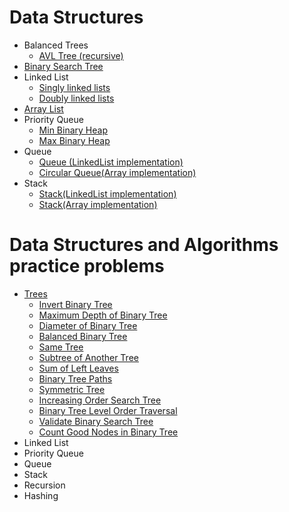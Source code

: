 # Data Structures
 - Balanced Trees
   - [AVL Tree (recursive)](https://github.com/RaghadHanon/Algorithms-data-structures-project/blob/main/DataStructures/AVLTree.java) 
 - [Binary Search Tree](https://github.com/RaghadHanon/Algorithms-data-structures-project/blob/main/DataStructures/BinarySearchTree.java)
 - Linked List 
   - [Singly linked lists](https://github.com/RaghadHanon/Algorithms-data-structures-project/blob/main/DataStructures/SinglyLinkedLists.java)
   - [Doubly linked lists](https://github.com/RaghadHanon/Algorithms-data-structures-project/blob/main/DataStructures/DoublyLinkedLists.java)
 - [Array List ](https://github.com/RaghadHanon/Algorithms-data-structures-project/blob/main/DataStructures/ArrayList.java)
 - Priority Queue
   - [Min Binary Heap](https://github.com/RaghadHanon/Algorithms-data-structures-project/blob/main/DataStructures/MinBinaryHeap.java)
   - [Max Binary Heap](https://github.com/RaghadHanon/Algorithms-data-structures-project/blob/main/DataStructures/MaxBinaryHeap.java)
 - Queue
     - [Queue (LinkedList implementation)](https://github.com/RaghadHanon/Algorithms-data-structures-project/blob/main/DataStructures/Queue.java)
     - [Circular Queue(Array implementation)](https://github.com/RaghadHanon/Algorithms-data-structures-project/blob/main/DataStructures/CircularQueue.java)
 - Stack
   - [Stack(LinkedList implementation)](https://github.com/RaghadHanon/Algorithms-data-structures-project/blob/main/DataStructures/StackLinkedList.java)
   - [Stack(Array implementation)](https://github.com/RaghadHanon/Algorithms-data-structures-project/blob/main/DataStructures/ArrayList.java)
   
   
 
 # Data Structures and Algorithms practice problems
  - [Trees](https://github.com/RaghadHanon/Algorithms-data-structures/tree/main/Data%20Structures%20and%20Algorithms%20practice%20problems/Trees) 
    - [ Invert Binary Tree](https://github.com/RaghadHanon/Algorithms-data-structures/blob/main/Data%20Structures%20and%20Algorithms%20practice%20problems/Trees/Invert%20Binary%20Tree.java)
    - [ Maximum Depth of Binary Tree](https://github.com/RaghadHanon/Algorithms-data-structures/blob/main/Data%20Structures%20and%20Algorithms%20practice%20problems/Trees/%20Maximum%20Depth%20of%20Binary%20Tree.java)
    - [Diameter of Binary Tree](https://github.com/RaghadHanon/Algorithms-data-structures/blob/main/Data%20Structures%20and%20Algorithms%20practice%20problems/Trees/Diameter%20of%20Binary%20Tree.java)
    - [Balanced Binary Tree](https://github.com/RaghadHanon/Algorithms-data-structures/blob/main/Data%20Structures%20and%20Algorithms%20practice%20problems/Trees/Balanced%20Binary%20Tree.java)
    - [Same Tree](https://github.com/RaghadHanon/Algorithms-data-structures/blob/main/Data%20Structures%20and%20Algorithms%20practice%20problems/Trees/Same%20Tree.java)
    - [Subtree of Another Tree](https://github.com/RaghadHanon/Algorithms-data-structures/blob/main/Data%20Structures%20and%20Algorithms%20practice%20problems/Trees/Subtree%20of%20Another%20Tree.java)
    - [ Sum of Left Leaves](https://github.com/RaghadHanon/Algorithms-data-structures/blob/main/Data%20Structures%20and%20Algorithms%20practice%20problems/Trees/%20Sum%20of%20Left%20Leaves.java)
    - [Binary Tree Paths](https://github.com/RaghadHanon/Algorithms-data-structures/tree/main/Data%20Structures%20and%20Algorithms%20practice%20problems/Trees)
    - [Symmetric Tree](https://github.com/RaghadHanon/Algorithms-data-structures/blob/main/Data%20Structures%20and%20Algorithms%20practice%20problems/Trees/Symmetric%20Tree.java)
    - [Increasing Order Search Tree](https://github.com/RaghadHanon/Algorithms-data-structures/blob/main/Data%20Structures%20and%20Algorithms%20practice%20problems/Trees/Increasing%20Order%20Search%20Tree.java)
    - [Binary Tree Level Order Traversal](https://github.com/RaghadHanon/Algorithms-data-structures/blob/main/Data%20Structures%20and%20Algorithms%20practice%20problems/Trees/Binary%20Tree%20Level%20Order%20Traversal.java)
    - [Validate Binary Search Tree](https://github.com/RaghadHanon/Algorithms-data-structures/blob/main/Data%20Structures%20and%20Algorithms%20practice%20problems/Trees/Validate%20Binary%20Search%20Tree.java)
    - [Count Good Nodes in Binary Tree](https://github.com/RaghadHanon/Algorithms-data-structures/blob/main/Data%20Structures%20and%20Algorithms%20practice%20problems/Trees/%20Count%20Good%20Nodes%20in%20Binary%20Tree.java)
  - Linked List
  - Priority Queue
  - Queue
  - Stack
  - Recursion
  - Hashing
  
 
